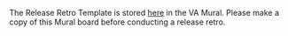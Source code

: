 The Release Retro Template is stored [here](https://app.mural.co/t/departmentofveteransaffairs9999/m/departmentofveteransaffair[…]b8d605352ab08999614d062f8bdce?sender=u5fb4f838290a749decbd5261) in the VA Mural. Please make a copy of this Mural board before conducting a release retro. 
